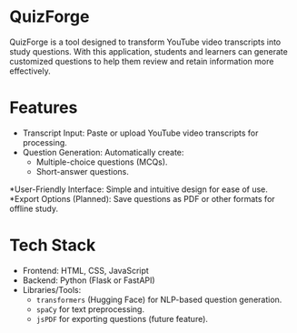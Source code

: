 # QuizForge
QuizForge is a tool designed to transform YouTube video transcripts into study questions. With this application, students and learners can generate customized questions to help them review and retain information more effectively.

# Features
* Transcript Input: Paste or upload YouTube video transcripts for processing.
* Question Generation: Automatically create:
  * Multiple-choice questions (MCQs).
  * Short-answer questions.

*User-Friendly Interface: Simple and intuitive design for ease of use.
*Export Options (Planned): Save questions as PDF or other formats for offline study.

# Tech Stack
* Frontend: HTML, CSS, JavaScript
* Backend: Python (Flask or FastAPI)
* Libraries/Tools:
  * `transformers` (Hugging Face) for NLP-based question generation.
  * `spaCy` for text preprocessing.
  * `jsPDF` for exporting questions (future feature).
